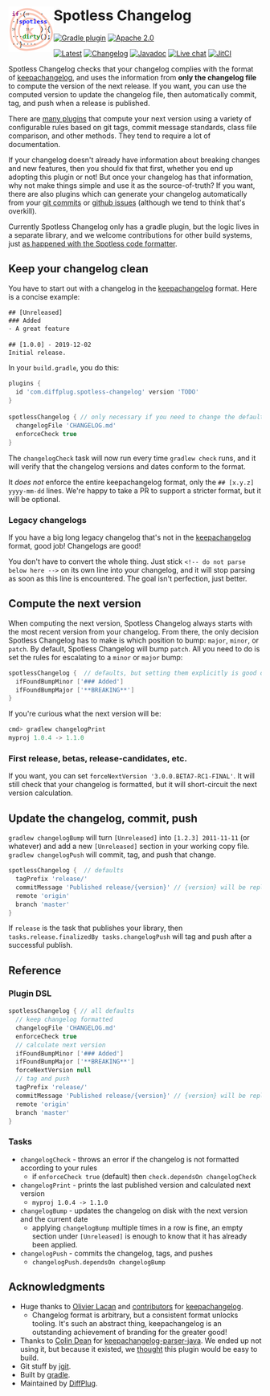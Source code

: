 # <img align="left" src="logo.png"> Spotless Changelog

<!---freshmark shields
output = [
    link(shield('Gradle plugin', 'plugins.gradle.org', 'com.diffplug.spotless-changelog', 'blue'), 'https://plugins.gradle.org/plugin/com.diffplug.spotless-changelog'),
    //link(shield('Maven central', 'mavencentral', 'com.diffplug:spotless-changelog', 'blue'), 'https://search.maven.org/search?q=g:com.diffplug%20AND%20a:spotless-changelog'),
    //link(image('License Apache 2.0', 'https://img.shields.io/badge/apache--2.0-blue.svg'), 'https://tldrlegal.com/license/apache-license-2.0-(apache-2.0)'),
    link(shield('Apache 2.0', 'license', 'apache-2.0', 'blue'), 'https://tldrlegal.com/license/apache-license-2.0-(apache-2.0)'),
    '',
    link(image('Latest', 'https://jitpack.io/v/diffplug/spotless-changelog.svg'), 'https://jitpack.io/#diffplug/spotless-changelog'),
    link(shield('Changelog', 'keepachangelog', 'yes', 'brightgreen'), 'CHANGELOG.md'),
    link(shield('Javadoc', 'javadoc', 'yes', 'brightgreen'), 'https://jitpack.io/com/github/diffplug/spotless-changelog/latest/javadoc/'),
    link(shield('Live chat', 'gitter', 'chat', 'brightgreen'), 'https://gitter.im/diffplug/spotless-changelog'),
    link(image('JitCI', 'https://jitci.com/gh/diffplug/spotless-changelog/svg'), 'https://jitci.com/gh/diffplug/spotless-changelog')
    ].join('\n');
-->
[![Gradle plugin](https://img.shields.io/badge/plugins.gradle.org-com.diffplug.spotless--changelog-blue.svg)](https://plugins.gradle.org/plugin/com.diffplug.spotless-changelog)
[![Apache 2.0](https://img.shields.io/badge/license-apache--2.0-blue.svg)](https://tldrlegal.com/license/apache-license-2.0-(apache-2.0))

[![Latest](https://jitpack.io/v/diffplug/spotless-changelog.svg)](https://jitpack.io/#diffplug/spotless-changelog)
[![Changelog](https://img.shields.io/badge/keepachangelog-yes-brightgreen.svg)](CHANGELOG.md)
[![Javadoc](https://img.shields.io/badge/javadoc-yes-brightgreen.svg)](https://jitpack.io/com/github/diffplug/spotless-changelog/latest/javadoc/)
[![Live chat](https://img.shields.io/badge/gitter-chat-brightgreen.svg)](https://gitter.im/diffplug/spotless-changelog)
[![JitCI](https://jitci.com/gh/diffplug/spotless-changelog/svg)](https://jitci.com/gh/diffplug/spotless-changelog)
<!---freshmark /shields -->

Spotless Changelog checks that your changelog complies with the format of [keepachangelog](https://keepachangelog.com/), and uses the information from **only the changelog file** to compute the version of the next release. If you want, you can use the computed version to update the changelog file, then automatically commit, tag, and push when a release is published.

There are [many plugins](https://plugins.gradle.org/search?term=version) that compute your next version using a variety of configurable rules based on git tags, commit message standards, class file comparison, and other methods.  They tend to require a lot of documentation.

If your changelog doesn't already have information about breaking changes and new features, then you should fix that first, whether you end up adopting this plugin or not!  But once your changelog has that information, why not make things simple and use it as the source-of-truth?  If you want, there are also plugins which can generate your changelog automatically from your [git commits](https://plugins.gradle.org/search?term=git+changelog) or [github issues](https://plugins.gradle.org/search?term=github+changelog) (although we tend to think that's overkill).

Currently Spotless Changelog only has a gradle plugin, but the logic lives in a separate library, and we welcome contributions for other build systems, just [as happened with the Spotless code formatter](https://github.com/diffplug/spotless/issues/102).

## Keep your changelog clean

You have to start out with a changelog in the [keepachangelog](https://keepachangelog.com/) format. Here is a concise example:

```
## [Unreleased]
### Added
- A great feature

## [1.0.0] - 2019-12-02
Initial release.
```

In your `build.gradle`, you do this:

```gradle
plugins {
  id 'com.diffplug.spotless-changelog' version 'TODO'
}

spotlessChangelog { // only necessary if you need to change the defaults below
  changelogFile 'CHANGELOG.md'
  enforceCheck true
}
```

The `changelogCheck` task will now run every time `gradlew check` runs, and it will verify that the changelog versions and dates conform to the format.

It *does not* enforce the entire keepachangelog format, only the `## [x.y.z] yyyy-mm-dd` lines.  We're happy to take a PR to support a stricter format, but it will be optional.

### Legacy changelogs

If you have a big long legacy changelog that's not in the [keepachangelog](https://keepachangelog.com/) format, good job!  Changelogs are good!

You don't have to convert the whole thing.  Just stick `<!-- do not parse below here -->` on its own line into your changelog, and it will stop parsing as soon as this line is encountered.  The goal isn't perfection, just better.

## Compute the next version

When computing the next version, Spotless Changelog always starts with the most recent version from your changelog.  From there, the only decision Spotless Changelog has to make is which position to bump: `major`, `minor`, or `patch`.  By default, Spotless Changelog will bump `patch`.  All you need to do is set the rules for escalating to a `minor` or `major` bump:

```gradle
spotlessChangelog {  // defaults, but setting them explicitly is good documentation for your buildscript users
  ifFoundBumpMinor ['### Added']
  ifFoundBumpMajor ['**BREAKING**']
}
```

If you're curious what the next version will be:

```gradle
cmd> gradlew changelogPrint
myproj 1.0.4 -> 1.1.0
```

### First release, betas, release-candidates, etc.

If you want, you can set `forceNextVersion '3.0.0.BETA7-RC1-FINAL'`.  It will still check that your changelog is formatted, but it will short-circuit the next version calculation.

## Update the changelog, commit, push

`gradlew changelogBump` will turn `[Unreleased]` into `[1.2.3] 2011-11-11` (or whatever) and add a new `[Unreleased]` section in your working copy file.  `gradlew changelogPush` will commit, tag, and push that change.

```gradle
spotlessChangelog {  // defaults
  tagPrefix 'release/'
  commitMessage 'Published release/{version}' // {version} will be replaced
  remote 'origin'
  branch 'master'
}
```


If `release` is the task that publishes your library, then `tasks.release.finalizedBy tasks.changelogPush` will tag and push after a successful publish.

## Reference

### Plugin DSL

```gradle
spotlessChangelog { // all defaults
  // keep changelog formatted
  changelogFile 'CHANGELOG.md'
  enforceCheck true
  // calculate next version
  ifFoundBumpMinor ['### Added']
  ifFoundBumpMajor ['**BREAKING**']
  forceNextVersion null
  // tag and push
  tagPrefix 'release/'
  commitMessage 'Published release/{version}' // {version} will be replaced
  remote 'origin'
  branch 'master'
}
```

### Tasks

- `changelogCheck` - throws an error if the changelog is not formatted according to your rules
  - if `enforceCheck true` (default) then `check.dependsOn changelogCheck`
- `changelogPrint` - prints the last published version and calculated next version
  - `myproj 1.0.4 -> 1.1.0`
- `changelogBump` - updates the changelog on disk with the next version and the current date
  - applying `changelogBump` multiple times in a row is fine, an empty section under `[Unreleased]` is enough to know that it has already been applied.
- `changelogPush` - commits the changelog, tags, and pushes
  - `changelogPush.dependsOn changelogBump`

## Acknowledgments

- Huge thanks to [Olivier Lacan](https://github.com/olivierlacan) and [contributors](https://github.com/olivierlacan/keep-a-changelog/graphs/contributors) for [keepachangelog](https://keepachangelog.com/en/1.0.0/).
    - Changelog format is arbitrary, but a consistent format unlocks tooling. It's such an abstract thing, keepachangelog is an outstanding achievement of branding for the greater good!
- Thanks to [Colin Dean](https://github.com/colindean) for [keepachangelog-parser-java](https://github.com/colindean/keepachangelog-parser-java).  We ended up not using it, but because it existed, we [thought](https://twitter.com/pinboard/status/761656824202276864?lang=en) this plugin would be easy to build.
- Git stuff by [jgit](https://www.eclipse.org/jgit/).
- Built by [gradle](https://gradle.org/).
- Maintained by [DiffPlug](https://www.diffplug.com/).
